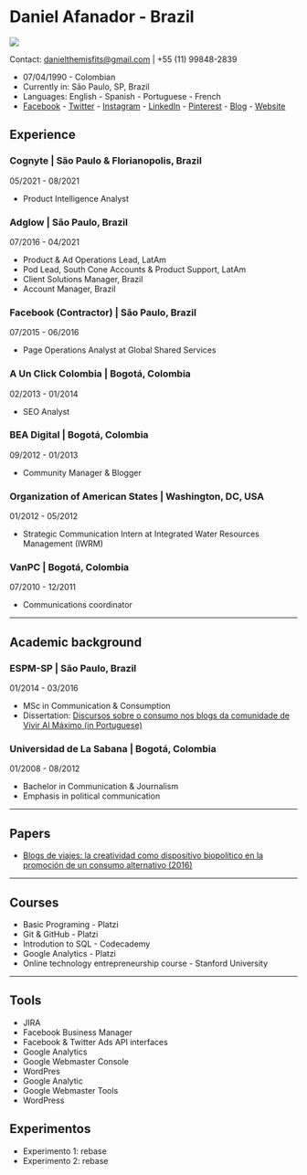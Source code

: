 # Daniel Afanador - Brazil

![ ](https://pbs.twimg.com/profile_images/1232330439110615041/p46_R0gn_400x400.jpg)
  
  Contact: danielthemisfits@gmail.com | +55 (11) 99848-2839

- 07/04/1990 - Colombian
- Currently in: São Paulo, SP, Brazil
- Languages: English - Spanish - Portuguese - French 
- [Facebook](https://www.facebook.com/danielafanador03) - [Twitter](https://twitter.com/Daniel_Afanador) - [Instagram](https://www.instagram.com/daniel_afanador/) - [LinkedIn](https://www.linkedin.com/in/danielafanador/) - [Pinterest](https://br.pinterest.com/danielafanador/) - [Blog](https://www.mirincon.co/) - [Website](https://danielafanador.co/)

## Experience

### Cognyte | São Paulo & Florianopolis, Brazil  
05/2021 - 08/2021
- Product Intelligence Analyst

### Adglow | São Paulo, Brazil  
07/2016 - 04/2021
- Product & Ad Operations Lead, LatAm
- Pod Lead, South Cone Accounts & Product Support, LatAm
- Client Solutions Manager, Brazil
- Account Manager, Brazil

### Facebook (Contractor) | São Paulo, Brazil  
07/2015 - 06/2016
- Page Operations Analyst at Global Shared Services

### A Un Click Colombia | Bogotá, Colombia
02/2013 - 01/2014
- SEO Analyst

### BEA Digital | Bogotá, Colombia
09/2012 - 01/2013
- Community Manager & Blogger

### Organization of American States | Washington, DC, USA
01/2012 - 05/2012
- Strategic Communication Intern at Integrated Water Resources Management (IWRM)

### VanPC | Bogotá, Colombia
07/2010 - 12/2011
- Communications coordinator

---

## Academic background

### ESPM-SP | São Paulo, Brazil
01/2014 - 03/2016
- MSc in Communication & Consumption
- Dissertation: [Discursos sobre o consumo nos blogs da comunidade de Vivir Al Máximo (in Portuguese)](https://intellectum.unisabana.edu.co/bitstream/handle/10818/23348/tesis-maestria-herman_daniel_afanador_jimenez.pdf?sequence=1&isAllowed=y)

### Universidad de La Sabana | Bogotá, Colombia
01/2008 - 08/2012
- Bachelor in Communication & Journalism
- Emphasis in political communication

---

## Papers
- [Blogs de viajes: la creatividad como dispositivo biopolítico en la promoción de un consumo alternativo (2016)](https://revistas.udea.edu.co/index.php/folios/article/view/326292?fbclid=IwAR2Q_-r1S3O_-zB3_sAlXe9rhavsIDNx480UbtKz6zvEtO6cpPQOFrYC0tc)

---

## Courses

- Basic Programing - Platzi 
- Git & GitHub - Platzi
- Introdution to SQL - Codecademy
- Google Analytics - Platzi
- Online technology entrepreneurship course - Stanford University

---

## Tools

- JIRA
- Facebook Business Manager
- Facebook & Twitter Ads API interfaces
- Google Analytics
- Google Webmaster Console
- WordPres
- Google Analytic
- Google Webmaster Tools
- WordPress

## Experimentos

- Experimento 1: rebase
- Experimento 2: rebase